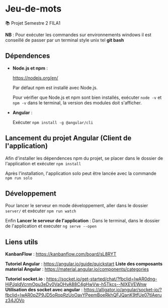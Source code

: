 # Jeu-de-mots

:books: Projet Semestre 2 FILA1

**NB** : Pour exécuter les commandes sur environnements windows il est conseillé de passer par un terminal style unix tel **git bash**

## Dépendences

-   **Node.js et npm** :

    https://nodejs.org/en/

    Par défaut npm est installé avec Node.js.

    Pour vérifier que Node.js et npm sont bien installés, exécuter `node -v` et `npm -v` dans le terminal, la version des modules doit s'afficher.

-   **Angular** :

    Exécuter `npm install -g @angular/cli`

## Lancement du projet Angular (Client de l'application)

Afin d'installer les dépendences npm du projet,
se placer dans le dossier de l'application et exécuter `npm install`

Après l'installation, l'application solo peut être lancée avec la commande `npm run solo`

## Développement

Pour lancer le serveur en mode développement, aller dans le dossier `server/` et exécuter `npm run watch`

Enfin **Lancer le serveur de l'application** : Dans le terminal, dans le dossier de l'application et executer `ng serve --open`

## Liens utils

**KanbanFlow** : https://kanbanflow.com/board/sL8RYT

**Tutoriel Angular** : https://angular.io/guide/quickstart
**Liste des composants material Angular** : https://material.angular.io/components/categories

**Tutoriel socket.io** : https://socket.io/get-started/chat/?fbclid=IwAR0dng-HjPJqIdVcrmOpu3eDv0VaOHvA88C4gHwVw-h5Tkcs--NlXEVEWnw
**Utilisation des socket avec angular** : https://alligator.io/angular/socket-io/?fbclid=IwAR0pZP9JD5oRopRzUoOavYPeemBoeRkhQFJQanK9tfUe07tlAeruz34JOVo